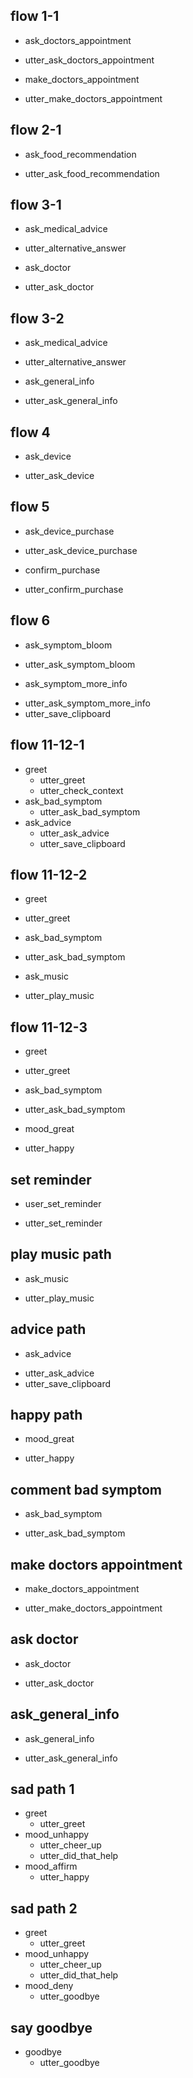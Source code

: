 
## flow 1-1     <!--check doctors appointment -->
  * ask_doctors_appointment
   - utter_ask_doctors_appointment
  * make_doctors_appointment
   - utter_make_doctors_appointment
   
## flow 2-1     <!--food recommendation -->
* ask_food_recommendation
- utter_ask_food_recommendation

## flow 3-1     <!--ask medical question-->
* ask_medical_advice
- utter_alternative_answer
* ask_doctor
- utter_ask_doctor
  
## flow 3-2
* ask_medical_advice
- utter_alternative_answer
* ask_general_info
- utter_ask_general_info

## flow 4       <!--ask device-->
* ask_device
- utter_ask_device

## flow 5       <!--ask device purchase-->
* ask_device_purchase
- utter_ask_device_purchase
* confirm_purchase
- utter_confirm_purchase

## flow 6       <!--ask symptom bloom-->
* ask_symptom_bloom
- utter_ask_symptom_bloom
* ask_symptom_more_info
- utter_ask_symptom_more_info
- utter_save_clipboard

## flow 11-12-1              <!-- bot trigger greet  -->
* greet              
  - utter_greet  <!--health over view, Enviornmental info, checking feeling included in the action-->
  - utter_check_context
* ask_bad_symptom <!-- user utterance, in format _intent[entities] -->
  - utter_ask_bad_symptom
* ask_advice
  - utter_ask_advice
  - utter_save_clipboard
  
## flow 11-12-2
* greet
 - utter_greet  <!--health over view, Enviornmental info, checking feeling included in the action-->
* ask_bad_symptom <!-- user utterance, in format _intent[entities] -->
 - utter_ask_bad_symptom
* ask_music
 - utter_play_music

## flow 11-12-3
* greet
 - utter_greet  <!--health over view, Enviornmental info, checking feeling included in the action-->
* ask_bad_symptom <!-- user utterance, in format _intent[entities] -->
 - utter_ask_bad_symptom
* mood_great
 - utter_happy
 
## set reminder
* user_set_reminder
- utter_set_reminder
## play music path
* ask_music
 - utter_play_music
 
## advice path
* ask_advice
- utter_ask_advice
- utter_save_clipboard

## happy path
* mood_great
 - utter_happy

## comment bad symptom
 * ask_bad_symptom
  - utter_ask_bad_symptom
  
## make doctors appointment
  * make_doctors_appointment
   - utter_make_doctors_appointment
  
## ask doctor
* ask_doctor
 - utter_ask_doctor

## ask_general_info
 * ask_general_info
 - utter_ask_general_info
 
## sad path 1               <!-- this is already the start of the next story -->
* greet
  - utter_greet             <!-- action of the bot to execute -->
* mood_unhappy
  - utter_cheer_up
  - utter_did_that_help
* mood_affirm
  - utter_happy

## sad path 2
* greet
  - utter_greet
* mood_unhappy
  - utter_cheer_up
  - utter_did_that_help
* mood_deny
  - utter_goodbye

## say goodbye
* goodbye
  - utter_goodbye
